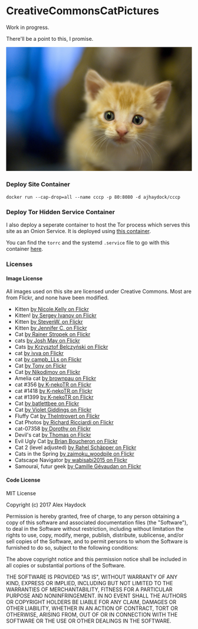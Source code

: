 # CreativeCommonsCatPictures
Work in progress.

There'll be a point to this, I promise.

![kitten](https://github.com/ajhaydock/CreativeCommonsCatPictures/raw/master/kitten.jpg)


### Deploy Site Container
```
docker run --cap-drop=all --name cccp -p 80:8080 -d ajhaydock/cccp
```


### Deploy Tor Hidden Service Container
I also deploy a seperate container to host the Tor process which serves this site as an Onion Service. It is deployed using [this container](https://github.com/ajhaydock/TorHiddenService-Docker).

You can find the `torrc` and the systemd `.service` file to go with this container [here](https://github.com/ajhaydock/CreativeCommonsCatPictures/blob/master/docker-hiddenservice/).


### Licenses
#### Image License
All images used on this site are licensed under Creative Commons. Most are from Flickr, and none have been modified.

* Kitten [by Nicole.Kelly on Flickr](https://www.flickr.com/photos/nicolekelly/4671107278/)
* Kitten! [by Sergey Ivanov on Flickr](https://www.flickr.com/photos/mediumpanda/6157871473/)
* Kitten [by StevenW. on Flickr](https://www.flickr.com/photos/helloeveryone123/6145248102/)
* Kitten [by Jennifer C. on Flickr](https://www.flickr.com/photos/29638108@N06/15745379826/)
* Cat [by Rainer Stropek on Flickr](https://www.flickr.com/photos/rainerstropek/16075613156/)
* cats [by Josh May on Flickr](https://www.flickr.com/photos/chuckles396/4137352612/)
* Cats [by Krzysztof Belczyński on Flickr](https://www.flickr.com/photos/x-oph/6117272430/)
* cat [by ivva on Flickr](https://www.flickr.com/photos/ivva/4646845537/)
* cat [by campb_LLs on Flickr](https://www.flickr.com/photos/n0mi_/6830173403/)
* Cat [by Tony on Flickr](https://www.flickr.com/photos/zuk0/15218475961/)
* Cat [by Nikodimov on Flickr](https://www.flickr.com/photos/78033337@N00/8312161062/)
* Amelia cat [by brownpau on Flickr](https://www.flickr.com/photos/brownpau/14160829306/)
* cat #356 [by K-nekoTR on Flickr](https://www.flickr.com/photos/105567585@N06/12374386085/)
* cat #1418 [by K-nekoTR on Flickr](https://www.flickr.com/photos/105567585@N06/29842350045/)
* cat #1399 [by K-nekoTR on Flickr](https://www.flickr.com/photos/105567585@N06/28466850754/)
* Cat [by batlettbee on Flickr](https://www.flickr.com/photos/88534689@N08/8726415925/)
* Cat [by Violet Giddings on Flickr](https://www.flickr.com/photos/violetgiddings/31898737835/)
* Fluffy Cat [by TheIntrovert on Flickr](https://www.flickr.com/photos/theintrovert/8669890808/)
* Cat Photos [by Richard Ricciardi on Flickr](https://www.flickr.com/photos/ricricciardi/9233486351/)
* cat-07358 [by Dorothy on Flickr](https://www.flickr.com/photos/tomatomail/14895989825/)
* Devil's cat [by Thomas on Flickr](https://www.flickr.com/photos/caipirhona/5264164625/)
* Evil Ugly Cat [by Brian Boucheron on Flickr](https://www.flickr.com/photos/bert_m_b/891765178/)
* Cat 2 (level adjusted) [by Rahel Schäpper on Flickr](https://www.flickr.com/photos/11000465@N02/1020923340/)
* Cats in the Spring [by zaimoku_woodpile on Flickr](https://www.flickr.com/photos/11250735@N07/8560840635/)
* Catscape Navigator [by wabisabi2015 on Flickr](https://www.flickr.com/photos/necosky/6651575581/)
* Samouraï, futur geek [by Camille Gévaudan on Flickr](https://www.flickr.com/photos/k-m/4576725680/)


#### Code License
MIT License

Copyright (c) 2017 Alex Haydock

Permission is hereby granted, free of charge, to any person obtaining a copy
of this software and associated documentation files (the "Software"), to deal
in the Software without restriction, including without limitation the rights
to use, copy, modify, merge, publish, distribute, sublicense, and/or sell
copies of the Software, and to permit persons to whom the Software is
furnished to do so, subject to the following conditions:

The above copyright notice and this permission notice shall be included in all
copies or substantial portions of the Software.

THE SOFTWARE IS PROVIDED "AS IS", WITHOUT WARRANTY OF ANY KIND, EXPRESS OR
IMPLIED, INCLUDING BUT NOT LIMITED TO THE WARRANTIES OF MERCHANTABILITY,
FITNESS FOR A PARTICULAR PURPOSE AND NONINFRINGEMENT. IN NO EVENT SHALL THE
AUTHORS OR COPYRIGHT HOLDERS BE LIABLE FOR ANY CLAIM, DAMAGES OR OTHER
LIABILITY, WHETHER IN AN ACTION OF CONTRACT, TORT OR OTHERWISE, ARISING FROM,
OUT OF OR IN CONNECTION WITH THE SOFTWARE OR THE USE OR OTHER DEALINGS IN THE
SOFTWARE.
